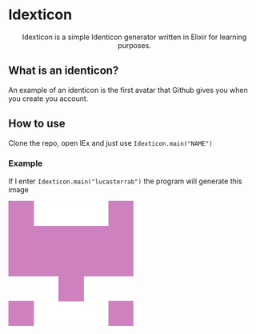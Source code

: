# Idexticon

<p align="center" id="project">
  Idexticon is a simple Identicon generator written in Elixir for learning purposes.
</p>

## What is an identicon?

An example of an identicon is the first avatar that Github gives you when you create you account.

## How to use

Clone the repo, open IEx and just use `Idexticon.main("NAME")`

### Example
If I enter `Idexticon.main("lucasterrab")` the program will generate this image

![example](example/lucasterrab.png)